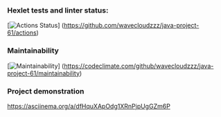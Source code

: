 ### Hexlet tests and linter status:
[![Actions Status](https://github.com/wavecloudzzz/java-project-61/actions/workflows/hexlet-check.yml/badge.svg)]
(https://github.com/wavecloudzzz/java-project-61/actions)

### Maintainability
[![Maintainability](https://api.codeclimate.com/v1/badges/8dec38db45fe0845fce4/maintainability)]
(https://codeclimate.com/github/wavecloudzzz/java-project-61/maintainability)

### Project demonstration
https://asciinema.org/a/dfHquXApOdg1XRnPjpUgGZm6P
